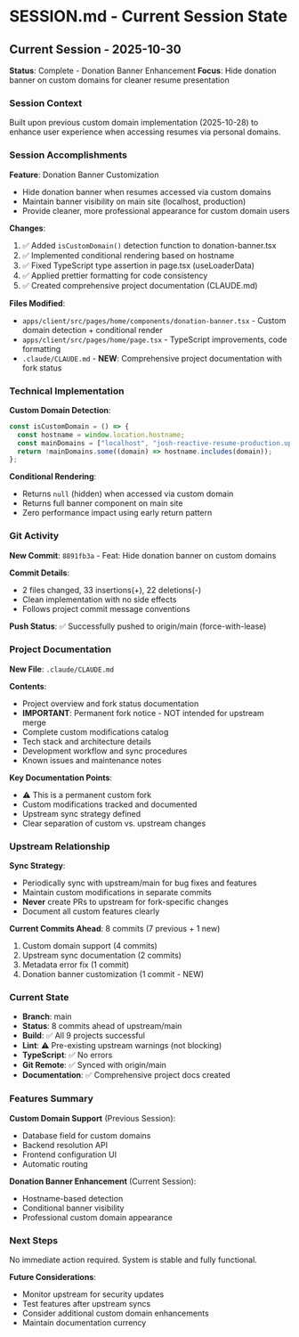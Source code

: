 # SESSION.md - Current Session State

## Current Session - 2025-10-30
**Status**: Complete - Donation Banner Enhancement
**Focus**: Hide donation banner on custom domains for cleaner resume presentation

### Session Context
Built upon previous custom domain implementation (2025-10-28) to enhance user experience when accessing resumes via personal domains.

### Session Accomplishments

**Feature**: Donation Banner Customization
- Hide donation banner when resumes accessed via custom domains
- Maintain banner visibility on main site (localhost, production)
- Provide cleaner, more professional appearance for custom domain users

**Changes**:
1. ✅ Added `isCustomDomain()` detection function to donation-banner.tsx
2. ✅ Implemented conditional rendering based on hostname
3. ✅ Fixed TypeScript type assertion in page.tsx (useLoaderData)
4. ✅ Applied prettier formatting for code consistency
5. ✅ Created comprehensive project documentation (CLAUDE.md)

**Files Modified**:
- `apps/client/src/pages/home/components/donation-banner.tsx` - Custom domain detection + conditional render
- `apps/client/src/pages/home/page.tsx` - TypeScript improvements, code formatting
- `.claude/CLAUDE.md` - **NEW**: Comprehensive project documentation with fork status

### Technical Implementation

**Custom Domain Detection**:
```typescript
const isCustomDomain = () => {
  const hostname = window.location.hostname;
  const mainDomains = ["localhost", "josh-reactive-resume-production.up.railway.app"];
  return !mainDomains.some((domain) => hostname.includes(domain));
};
```

**Conditional Rendering**:
- Returns `null` (hidden) when accessed via custom domain
- Returns full banner component on main site
- Zero performance impact using early return pattern

### Git Activity

**New Commit**: `8891fb3a` - Feat: Hide donation banner on custom domains

**Commit Details**:
- 2 files changed, 33 insertions(+), 22 deletions(-)
- Clean implementation with no side effects
- Follows project commit message conventions

**Push Status**: ✅ Successfully pushed to origin/main (force-with-lease)

### Project Documentation

**New File**: `.claude/CLAUDE.md`

**Contents**:
- Project overview and fork status documentation
- **IMPORTANT**: Permanent fork notice - NOT intended for upstream merge
- Complete custom modifications catalog
- Tech stack and architecture details
- Development workflow and sync procedures
- Known issues and maintenance notes

**Key Documentation Points**:
- ⚠️ This is a permanent custom fork
- Custom modifications tracked and documented
- Upstream sync strategy defined
- Clear separation of custom vs. upstream changes

### Upstream Relationship

**Sync Strategy**:
- Periodically sync with upstream/main for bug fixes and features
- Maintain custom modifications in separate commits
- **Never** create PRs to upstream for fork-specific changes
- Document all custom features clearly

**Current Commits Ahead**: 8 commits (7 previous + 1 new)
1. Custom domain support (4 commits)
2. Upstream sync documentation (2 commits)
3. Metadata error fix (1 commit)
4. Donation banner customization (1 commit - NEW)

### Current State

- **Branch**: main
- **Status**: 8 commits ahead of upstream/main
- **Build**: ✅ All 9 projects successful
- **Lint**: ⚠️ Pre-existing upstream warnings (not blocking)
- **TypeScript**: ✅ No errors
- **Git Remote**: ✅ Synced with origin/main
- **Documentation**: ✅ Comprehensive project docs created

### Features Summary

**Custom Domain Support** (Previous Session):
- Database field for custom domains
- Backend resolution API
- Frontend configuration UI
- Automatic routing

**Donation Banner Enhancement** (Current Session):
- Hostname-based detection
- Conditional banner visibility
- Professional custom domain appearance

### Next Steps

No immediate action required. System is stable and fully functional.

**Future Considerations**:
- Monitor upstream for security updates
- Test features after upstream syncs
- Consider additional custom domain enhancements
- Maintain documentation currency
